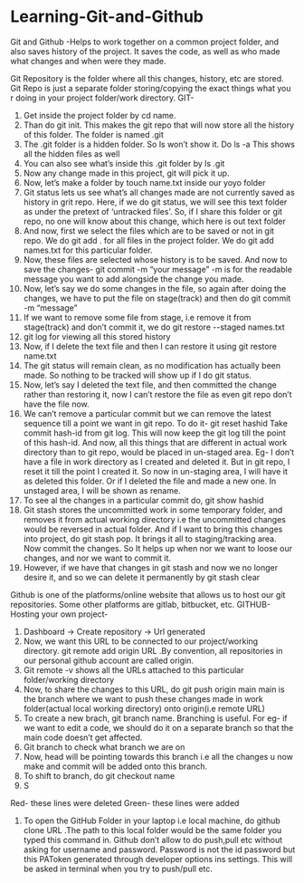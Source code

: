 # Learning-Git-and-Github
Git and Github
-Helps to work together on a common project folder, and also saves history of the project. It saves the code, as well as who made what changes and when were they made.

Git Repository is the folder where all this changes, history, etc are stored. Git Repo is just a separate folder storing/copying the exact things what you r doing in your project folder/work directory. 
GIT-
1. Get inside the project folder by cd name.
2. Than do git init. This makes the git repo that will now store all the history of this folder. The folder is named .git
3. The .git folder is a hidden folder. So ls won’t show it. Do ls -a This shows all the hidden files as well
4. You can also see what’s inside this .git folder by ls .git
5. Now any change made in this project, git will pick it up.
6. Now, let’s make a folder by touch name.txt inside our yoyo folder
7. Git status lets us see what’s all changes made are not currently saved as history in grit repo. Here, if we do git status, we will see this text folder as under the pretext of ‘untracked files’. So, if I share this folder or git repo, no one will know about this change, which here is out text folder
8. And now, first we select the files which are to be saved or not in git repo. We do git add . for all files in the project folder. We do git add names.txt for this particular folder.
9. Now, these files are selected whose history is to be saved. And now to save the changes- git commit -m “your message” -m is for the readable message you want to add alongside the change you made.
10. Now, let’s say we do some changes in the file, so again after doing the changes, we have to put the file on stage(track) and then do git commit -m “message”
11. If we want to remove some file from stage, i.e  remove it from stage(track) and don’t commit it, we do git restore --staged names.txt
12. git log for viewing all this stored history
13. Now, if I delete the text file and then I can restore it using git restore name.txt 
14. The git status will remain clean, as no modification has actually been made. So nothing to be tracked will show up if I do git status.
15. Now, let’s say I deleted the text file, and then committed the change rather than restoring it, now I can’t restore the file as even git repo don’t have the file now.
16. We can’t remove a particular commit but we can remove the latest sequence till a point we want in git repo. To do it- git reset hashid Take commit hash-id from git log. This will now keep the git log till the point of this hash-id. And now, all this things that are different in actual work directory than to git repo, would be placed in un-staged area. Eg- I don’t have a file in work directory as I created and deleted it. But in git repo, I reset it till the point I created it. So now in un-staging area, I will have it as deleted this folder. Or if I deleted the file and made a new one. In unstaged area, I will be shown as rename.
17. To see al the changes in a particular commit do, git show hashid
18. Git stash  stores the uncommitted work in some temporary folder, and removes it from actual working directory i.e the uncommitted changes would be reversed in actual folder. And if I want to bring this changes into project, do git stash pop. It brings it all to staging/tracking area. Now commit the changes. So It helps up when nor we want to loose our changes, and nor we want to commit it. 
19. However, if we have that changes in git stash and now we no longer desire it, and so we can delete it permanently by git stash clear

Github is one of the platforms/online website that allows us to host our git repositories. Some other platforms are gitlab, bitbucket, etc.
GITHUB-
Hosting your own project-
1. Dashboard -> Create repository -> Url generated
2. Now, we want this URL to be connected to our project/working directory. git remote add origin URL .By convention, all repositories in our personal github account are called origin. 
3. Git remote -v shows all the URLs attached to this particular folder/working directory
4. Now, to share the changes to this URL, do git push origin main  main is the branch where we want to push these changes made in work folder(actual local working directory) onto origin(i.e remote URL)
5. To create a new brach,  git branch name. Branching is useful. For eg- if we want to edit a code, we should do it on a separate branch so that the main code doesn’t get affected.
6. Git branch to check what branch we are on
7. Now, head will be pointing towards this branch i.e all the changes u now make and commit will be added onto this branch.
8. To shift to branch, do git checkout name
9. S

Red- these lines were deleted
Green- these lines were added

1. To open the GitHub Folder in your laptop i.e local machine, do github clone URL .The path to this local folder would be the same folder you typed this command in.
Github don’t allow to do push,pull etc without asking for username and password. Password is not the id password but this PAToken generated through developer options ins settings. This will be asked in terminal when you try to push/pull etc.



